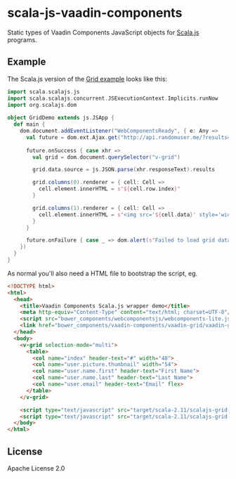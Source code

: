 scala-js-vaadin-components
==========================

Static types of Vaadin Components JavaScript objects for [Scala.js](http://www.scala-js.org/) programs.

Example
-------

The Scala.js version of the [Grid example](http://vaadin.github.io/components-examples/) looks like this:

```scala
import scala.scalajs.js
import scala.scalajs.concurrent.JSExecutionContext.Implicits.runNow
import org.scalajs.dom
	
object GridDemo extends js.JSApp {
  def main {
    dom.document.addEventListener("WebComponentsReady", { e: Any =>
      val future = dom.ext.Ajax.get("http://api.randomuser.me/?results=50")
      
      future.onSuccess { case xhr =>
        val grid = dom.document.querySelector("v-grid")

        grid.data.source = js.JSON.parse(xhr.responseText).results

        grid.columns(0).renderer = { cell: Cell =>
          cell.element.innerHTML = s"${cell.row.index}"
        }

        grid.columns(1).renderer = { cell: Cell =>
          cell.element.innerHTML = s"<img src='${cell.data}' style='width: 24px;'>"
        }
      }

      future.onFailure { case _ => dom.alert(s"Failed to load grid data.") }
    })
  }
}
```

As normal you'll also need a HTML file to bootstrap the script, eg.

```html
<!DOCTYPE html>
<html>
  <head>
    <title>Vaadin Components Scala.js wrapper demo</title>
    <meta http-equiv="Content-Type" content="text/html; charset=UTF-8"/>
    <script src="bower_components/webcomponentsjs/webcomponents-lite.js"></script>
    <link href="bower_components/vaadin-components/vaadin-grid/vaadin-grid.html" rel="import">
  </head>
  <body>
    <v-grid selection-mode="multi">
      <table>
        <col name="index" header-text="#" width="48">
        <col name="user.picture.thumbnail" width="54">
        <col name="user.name.first" header-text="First Name">
        <col name="user.name.last" header-text="Last Name">
        <col name="user.email" header-text="Email" flex>
      </table>
    </v-grid>

    <script type="text/javascript" src="target/scala-2.11/scalajs-grid-demo-fastopt.js"></script>
    <script type="text/javascript" src="target/scala-2.11/scalajs-grid-demo-launcher.js"></script>
  </body>
</html>
```

License
-------
Apache License 2.0